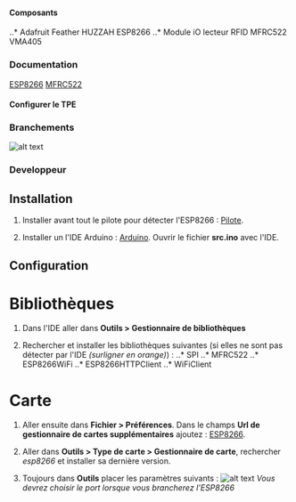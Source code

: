 #### Composants

..* Adafruit Feather HUZZAH ESP8266
..* Module iO lecteur RFID MFRC522 VMA405

### Documentation

[ESP8266](https://cdn-learn.adafruit.com/downloads/pdf/adafruit-feather-huzzah-esp8266.pdf)
[MFRC522](https://www.velleman.eu/downloads/29/infosheets/mfrc522_datasheet.pdf)

#### Configurer le TPE

### Branchements

![alt text](https://bitbucket.org/depinfoens/s3a_s13_blaise_chagras_kesseiri_mayer_thommet/src/master/tpe/Montage.jpg "Montage")

### Developpeur

## Installation

1. Installer avant tout le pilote pour détecter l'ESP8266 : [Pilote](http://www.silabs.com/products/development-tools/software/usb-to-uart-bridge-vcp-drivers).

2. Installer un l'IDE Arduino : [Arduino](https://www.arduino.cc/en/Main/Software).
Ouvrir le fichier **src.ino** avec l'IDE.

## Configuration

# Bibliothèques

1. Dans l'IDE aller dans **Outils > Gestionnaire de bibliothèques**

2. Rechercher et installer les bibliothèques suivantes (si elles ne sont pas détecter par l'IDE *(surligner en orange)*) :
	..* SPI
	..* MFRC522
	..* ESP8266WiFi
	..* ESP8266HTTPClient
	..* WiFiClient

# Carte

1. Aller ensuite dans **Fichier > Préférences**.
Dans le champs **Url de gestionnaire de cartes supplémentaires** ajoutez : [ESP8266](http://arduino.esp8266.com/stable/package_esp8266com_index.json).

2. Aller dans **Outils > Type de carte > Gestionnaire de carte**, rechercher *esp8266* et installer sa dernière version.

3. Toujours dans **Outils** placer les paramètres suivants :
![alt text](https://bitbucket.org/depinfoens/s3a_s13_blaise_chagras_kesseiri_mayer_thommet/src/master/tpe/Parametres.jpg "Paramètres")
*Vous devrez choisir le port lorsque vous brancherez l'ESP8266*